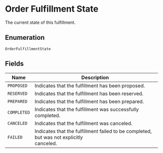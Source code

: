 <!-- Optimized: 2025-10-06 -->
<!-- RPM: 1.6.2.1.1.6.2.1_order-fulfillment-state_20251006 -->
<!-- Session: E2E RPM DNA Application -->
<!-- AOM: RND (Reggie & Dro) -->
<!-- COI: TECHNOLOGY -->
<!-- RPM: HIGH -->
<!-- ACTION: BUILD -->

# Order Fulfillment State

The current state of this fulfillment.

## Enumeration

`OrderFulfillmentState`

## Fields

| Name | Description |
|  --- | --- |
| `PROPOSED` | Indicates that the fulfillment has been proposed. |
| `RESERVED` | Indicates that the fulfillment has been reserved. |
| `PREPARED` | Indicates that the fulfillment has been prepared. |
| `COMPLETED` | Indicates that the fulfillment was successfully completed. |
| `CANCELED` | Indicates that the fulfillment was canceled. |
| `FAILED` | Indicates that the fulfillment failed to be completed, but was not explicitly<br>canceled. |
